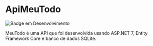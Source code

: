 # ApiMeuTodo

![Badge em Desenvolvimento](http://img.shields.io/static/v1?label=STATUS&message=EM%20DESENVOLVIMENTO&color=GREEN&style=for-the-badge)

MeuTodo é uma API que foi desenvolvida usando ASP.NET 7, Entity Framework Core e banco de dados SQLite.
